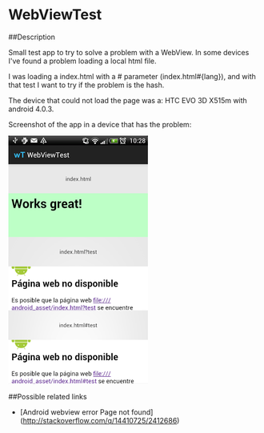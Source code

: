 WebViewTest
===========

##Description

Small test app to try to solve a problem with a WebView. In some devices I've found a problem loading a local html file.

I was loading a index.html with a # parameter (index.html#{lang}), and with that test I want to try if the problem is the hash.

The device that could not load the page was a: HTC EVO 3D X515m with android 4.0.3. 

Screenshot of the app in a device that has the problem:

![Screenshot of the app in a device](screenshot-htc.png)

##Possible related links

- [Android webview error Page not found] (http://stackoverflow.com/q/14410725/2412686)
